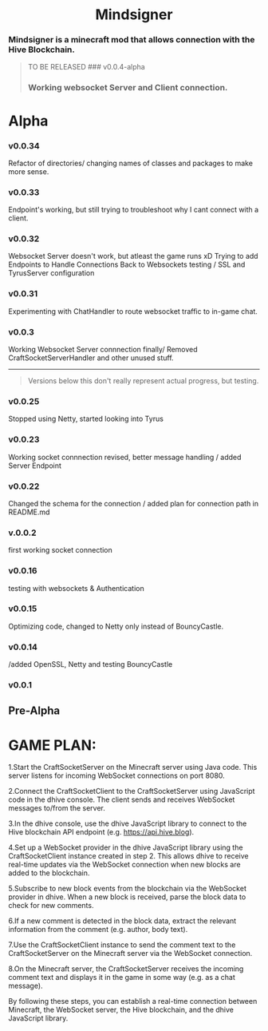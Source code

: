  # <center>Mindsigner



### Mindsigner is a minecraft mod that allows connection with the Hive Blockchain. 


>TO BE RELEASED ### v0.0.4-alpha
>### Working websocket Server and Client connection.

# Alpha

### v0.0.34
Refactor of directories/ changing names of classes and packages to make more sense.

### v0.0.33 
Endpoint's working, but still trying to troubleshoot why I cant connect with a client.

### v0.0.32
Websocket Server doesn't work, but atleast the game runs xD
Trying to add Endpoints to Handle Connections
Back to Websockets testing / SSL and TyrusServer configuration

### v0.0.31
Experimenting with ChatHandler to route websocket traffic to in-game chat.

### v0.0.3
Working Websocket Server connnection finally/ Removed CraftSocketServerHandler and other unused stuff.
***
>Versions below this don't really represent actual progress, but testing.

### v0.0.25
Stopped using Netty, started looking into Tyrus

### v0.0.23
Working socket connnection revised, better message handling / added Server Endpoint 

### v0.0.22
Changed the schema for the connection / added plan for connection path in README.md

### v.0.0.2 
first working socket connection

### v0.0.16
testing with websockets & Authentication

### v0.0.15

Optimizing code, changed to Netty only instead of BouncyCastle.

 ### v0.0.14
 
/added OpenSSL, Netty and testing BouncyCastle

### v0.0.1

## Pre-Alpha


# GAME PLAN:

1.Start the CraftSocketServer on the Minecraft server using Java code. This server listens for incoming WebSocket connections on port 8080.

2.Connect the CraftSocketClient to the CraftSocketServer using JavaScript code in the dhive console. The client sends and receives WebSocket messages to/from the server.

3.In the dhive console, use the dhive JavaScript library to connect to the Hive blockchain API endpoint (e.g. https://api.hive.blog).

4.Set up a WebSocket provider in the dhive JavaScript library using the CraftSocketClient instance created in step 2. This allows dhive to receive real-time updates via the WebSocket connection when new blocks are added to the blockchain.

5.Subscribe to new block events from the blockchain via the WebSocket provider in dhive. When a new block is received, parse the block data to check for new comments.

6.If a new comment is detected in the block data, extract the relevant information from the comment (e.g. author, body text).

7.Use the CraftSocketClient instance to send the comment text to the CraftSocketServer on the Minecraft server via the WebSocket connection.

8.On the Minecraft server, the CraftSocketServer receives the incoming comment text and displays it in the game in some way (e.g. as a chat message).

By following these steps, you can establish a real-time connection between Minecraft, the WebSocket server, the Hive blockchain, and the dhive JavaScript library.